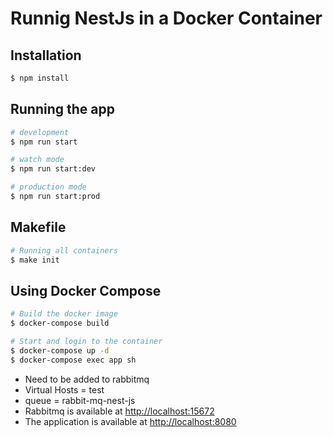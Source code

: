 # Runnig NestJs in a Docker Container

## Installation

```bash
$ npm install
```

## Running the app

```bash
# development
$ npm run start

# watch mode
$ npm run start:dev

# production mode
$ npm run start:prod
```

## Makefile

```sh
# Running all containers
$ make init
```

## Using Docker Compose

```sh
# Build the docker image
$ docker-compose build

# Start and login to the container
$ docker-compose up -d
$ docker-compose exec app sh
```

- Need to be added to rabbitmq
- Virtual Hosts = test
- queue = rabbit-mq-nest-js
- Rabbitmq is available at [http://localhost:15672](http://localhost:15672)
- The application is available at [http://localhost:8080](http://localhost:8080)
